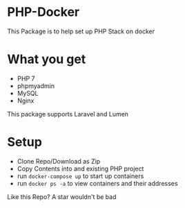 # PHP-Docker

This Package is to help set up PHP Stack on docker

# What you get
* PHP 7
* phpmyadmin
* MySQL
* Nginx

This package supports Laravel and Lumen

# Setup
* Clone Repo/Download as Zip
* Copy Contents into and existing PHP project
* run `docker-compose up` to start up containers
* run `docker ps -a` to view containers and their addresses

Like this Repo?
A star wouldn't be bad
